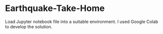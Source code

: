 # Earthquake-Take-Home
Load Jupyter notebook file into a suitable environment. I used Google Colab to develop the solution.
